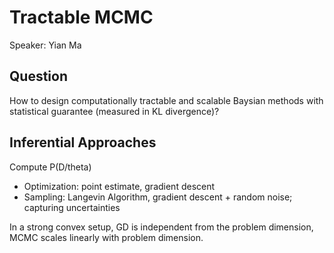 # Tractable MCMC

Speaker: Yian Ma

## Question

How to design computationally tractable and scalable Baysian methods with statistical guarantee (measured in KL divergence)?

## Inferential Approaches

Compute P(D/theta)

* Optimization: point estimate, gradient descent
* Sampling: Langevin Algorithm, gradient descent + random noise; capturing uncertainties

In a strong convex setup, GD is independent from the problem dimension, MCMC scales linearly with problem dimension.

